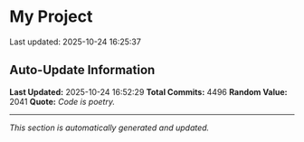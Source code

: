 # My Project


Last updated: 2025-10-24 16:25:37























































































































































































































































































































































































































































































































































































































































































































































































































































































































































































































































































































































































































































































































































































































































































































































































































































































































































































































































































































































































































































































































































































































































































































































































































































































































































































































































































































































































































































































































































































































































































































































































































































































































































































































































































































































































































































































































































































































































































































































































































































































































































































































































































































































































































































































































































































































































































































































































































































































































































































































































































## Auto-Update Information

**Last Updated:** 2025-10-24 16:52:29
**Total Commits:** 4496
**Random Value:** 2041
**Quote:** _Code is poetry._

---
_This section is automatically generated and updated._